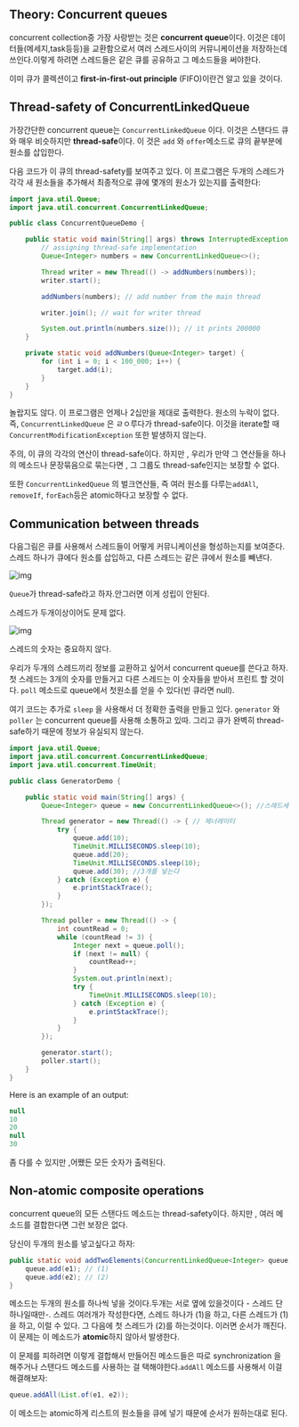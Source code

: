 ## Theory: Concurrent queues

 concurrent collection중 가장 사랑받는 것은 **concurrent queue**이다. 이것은 데이터들(메세지,task등등)을 교환함으로서 여러 스레드사이의 커뮤니케이션을 저장하는데 쓰인다.이렇게 하려면 스레드들은 같은 큐를 공유하고 그 메소드들을 써야한다.

이미 큐가 콜렉션이고  **first-in-first-out principle** (FIFO)이란건 알고 있을 것이다.

## Thread-safety of ConcurrentLinkedQueue

가장간단한 concurrent queue는 `ConcurrentLinkedQueue` 이다. 이것은 스탠다드 큐와 매우 비슷하지만 **thread-safe**이다. 이 것은 `add` 와 `offer`메소드로 큐의 끝부분에 원소를 삽입한다.

다음 코드가 이 큐의 thread-safety를 보여주고 있다. 이 프로그램은 두개의 스레드가 각각 새 원소들을 추가해서 최종적으로 큐에 몇개의 원소가 있는지를 출력한다:

```java
import java.util.Queue;
import java.util.concurrent.ConcurrentLinkedQueue;

public class ConcurrentQueueDemo {

    public static void main(String[] args) throws InterruptedException {
        // assigning thread-safe implementation
        Queue<Integer> numbers = new ConcurrentLinkedQueue<>();

        Thread writer = new Thread(() -> addNumbers(numbers));
        writer.start();

        addNumbers(numbers); // add number from the main thread

        writer.join(); // wait for writer thread

        System.out.println(numbers.size()); // it prints 200000
    }

    private static void addNumbers(Queue<Integer> target) {
        for (int i = 0; i < 100_000; i++) {
            target.add(i);
        }
    }
}
```

놀랍지도 않다. 이 프로그램은 언제나 2십만을 제대로 출력한다. 원소의 누락이 없다. 즉, `ConcurrentLinkedQueue` 은 ㄹㅇ루다가  thread-safe이다. 이것을 iterate할 때 `ConcurrentModificationException` 또한 발생하지 않는다.

주의, 이 큐의 각각의 연산이 thread-safe이다. 하지만 , 우리가 만약 그 연산들을 하나의 메소드나 문장묶음으로 묶는다면 , 그 그룹도 thread-safe인지는 보장할 수 없다.

또한 `ConcurrentLinkedQueue` 의 벌크연산들, 즉 여러 원소를 다루는`addAll`, `removeIf`, `forEach`등은 atomic하다고 보장할 수 없다.



## Communication between threads

다음그림은 큐를 사용해서 스레드들이 어떻게 커뮤니케이션을 형성하는지를 보여준다. 스레드 하나가 큐에다 원소를 삽입하고, 다른 스레드는 같은 큐에서 원소를 빼낸다.

![img](https://ucarecdn.com/afdf8010-3627-4423-99ed-6c321acee910/)

 `Queue`가 thread-safe라고 하자.안그러면 이게 성립이 안된다.

스레드가 두개이상이어도 문제 없다.

![img](https://ucarecdn.com/f7c072f0-2263-4b21-80c0-701d83d0052b/)

스레드의 숫자는 중요하지 않다.

우리가 두개의 스레드끼리 정보를 교환하고 싶어서 concurrent queue를 쓴다고 하자. 첫 스레드는 3개의 숫자를 만들거고 다른 스레드는 이 숫자들을 받아서 프린트 할 것이다. `poll` 메소드로 queue에서 첫원소를 얻을 수 있다(빈 큐라면 null).

여기 코드는 추가로 `sleep` 을 사용해서 더 정확한 출력을 만들고 있다.  `generator` 와 `poller` 는 concurrent queue를 사용해 소통하고 있따. 그리고 큐가 완벽히 thread-safe하기 때문에 정보가 유실되지 않는다.

```java
import java.util.Queue;
import java.util.concurrent.ConcurrentLinkedQueue;
import java.util.concurrent.TimeUnit;

public class GeneratorDemo {

    public static void main(String[] args) {
        Queue<Integer> queue = new ConcurrentLinkedQueue<>(); //스레드세이프한 큐

        Thread generator = new Thread(() -> { // 제너레이터
            try {
                queue.add(10);
                TimeUnit.MILLISECONDS.sleep(10);
                queue.add(20);
                TimeUnit.MILLISECONDS.sleep(10);
                queue.add(30); //3개를 넣는다
            } catch (Exception e) {
                e.printStackTrace();
            }
        });

        Thread poller = new Thread(() -> {
            int countRead = 0;
            while (countRead != 3) {
                Integer next = queue.poll();
                if (next != null) {
                    countRead++;
                }
                System.out.println(next);
                try {
                    TimeUnit.MILLISECONDS.sleep(10);
                } catch (Exception e) {
                    e.printStackTrace();
                }
            }
        });

        generator.start();
        poller.start();
    }
}
```

Here is an example of an output:

```java
null
10
20
null
30
```

좀 다를 수 있지만 ,어쨌든 모든 숫자가 출력된다.

## Non-atomic composite operations

concurrent queue의 모든 스탠다드 메소드는 thread-safety이다. 하지만 , 여러 메소드를 결합한다면 그런 보장은 없다.

당신이 두개의 원소를 넣고싶다고 하자:

```java
public static void addTwoElements(ConcurrentLinkedQueue<Integer> queue, int e1, int e2) {
    queue.add(e1); // (1)
    queue.add(e2); // (2)
}
```

메소드는 두개의 원소를 하나씩 넣을 것이다.두개는 서로 옆에 있을것이다 - 스레드 단 하나일때만-. 스레드 여러개가 작성한다면, 스레드 하나가 (1)을 하고, 다른 스레드가 (1)을 하고, 이럴 수 있다. 그 다음에 첫 스레드가 (2)를 하는것이다. 이러면 순서가 깨진다. 이 문제는 이 메소드가 **atomic**하지 않아서 발생한다.

이 문제를 피하려면 이렇게 결합해서 만들어진 메소드들은 따로 synchronization 을 해주거나 스탠다드 메소드를 사용하는 걸 택해야한다.`addAll` 메소드를 사용해서 이걸 해결해보자:

```java
queue.addAll(List.of(e1, e2));
```

이 메소드는 atomic하게 리스트의 원소들을 큐에 넣기 때문에 순서가 원하는대로 된다.